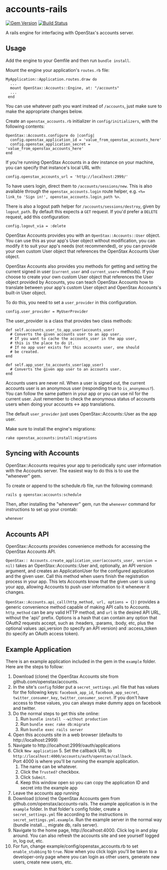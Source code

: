 accounts-rails
=============

[![Gem Version](https://badge.fury.io/rb/openstax_accounts.svg)](http://badge.fury.io/rb/openstax_accounts)
[![Build Status](https://travis-ci.org/openstax/accounts-rails.svg?branch=master)](https://travis-ci.org/openstax/accounts-rails)

A rails engine for interfacing with OpenStax's accounts server.

Usage
-----

Add the engine to your Gemfile and then run `bundle install`.  

Mount the engine your application's `routes.rb` file:

    MyApplication::Application.routes.draw do
      ...
      mount OpenStax::Accounts::Engine, at: "/accounts"
      ...
     end

You can use whatever path you want instead of `/accounts`, just make sure to make the appropriate changes below.

Create an `openstax_accounts.rb` initializer in `config/initializers`, with the following contents:

    OpenStax::Accounts.configure do |config|
      config.openstax_application_id = 'value_from_openstax_accounts_here'
      config.openstax_application_secret = 'value_from_openstax_accounts_here'
    end

If you're running OpenStax Accounts in a dev instance on your machine, you can specify that instance's local URL with:

    config.openstax_accounts_url = 'http://localhost:2999/'

To have users login, direct them to `/accounts/sessions/new`.  This is also available through the `openstax_accounts.login` route helper, e.g. `<%= link_to 'Sign in!', openstax_accounts.login_path %>`.

There is also a logout path helper for `/accounts/sessions/destroy`, given by `logout_path`.  By default this expects a `GET` request.  If you'd prefer a `DELETE` request, add this configuration:

    config.logout_via = :delete

OpenStax Accounts provides you with an `OpenStax::Accounts::User` object.  You can
use this as your app's User object without modification, you can modify it to suit
your app's needs (not recommended), or you can provide your own custom User object
that references the OpenStax Accounts User object.  

OpenStax Accounts also provides you methods for getting and setting the current 
signed in user (`current_user` and `current_user=` methods).  If you choose to create 
your own custom User object that references the User object provided by Accounts, 
you can teach OpenStax Accounts how to translate between your app's custom User 
object and OpenStax Accounts's built-in User object.

To do this, you need to set a `user_provider` in this configuration.  

    config.user_provider = MyUserProvider

The user_provider is a class that provides two class methods:

    def self.accounts_user_to_app_user(accounts_user)
      # Converts the given accounts user to an app user.
      # If you want to cache the accounts_user in the app user,
      # this is the place to do it.
      # If no app user exists for this accounts user, one should
      # be created.
    end
  
    def self.app_user_to_accounts_user(app_user)
      # Converts the given app user to an accounts user.
    end 

Accounts users are never nil.  When a user is signed out, the current accounts user 
is an anonymous user (responding true to `is_anonymous?`).  You can follow the same
pattern in your app or you can use nil for the current user.  Just remember to check
the anonymous status of accounts users when doing your accounts <-> app translations.

The default `user_provider` just uses OpenStax::Accounts::User as the app user.

Make sure to install the engine's migrations:

    rake openstax_accounts:install:migrations

Syncing with Accounts
---------------------

OpenStax::Accounts requires your app to periodically sync user information with the Accounts server. The easiest way to do this is to use the "whenever" gem.

To create or append to the schedule.rb file, run the following command:

```sh
rails g openstax:accounts:schedule
```

Then, after installing the "whenever" gem, run the `whenever` command for instructions to set up your crontab:

```sh
whenever
```

Accounts API
------------

OpenStax::Accounts provides convenience methods for accessing the OpenStax Accounts API.

`OpenStax:: Accounts.create_application_user(accounts_user, version = nil)` takes
an OpenStax::Accounts::User and, optionally, an API version argument, and creates
an ApplicationUser for the configured application and the given user. Call this method
when users finish the registration process in your app. This lets Accounts know that the given user is using your app, allowing Accounts to push user information to it whenever it changes.

`OpenStax::Accounts.api_call(http_method, url, options = {})` provides a generic
convenience method capable of making API calls to Accounts. `http_method` can be
any valid HTTP method, and `url` is the desired API URL, without the 'api/' prefix.
Options is a hash that can contain any option that OAuth2 requests accept, such
as :headers, :params, :body, etc, plus the optional values :api_version (to specify
an API version) and :access_token (to specify an OAuth access token).

Example Application
-------------------

There is an example application included in the gem in the `example` folder.
Here are the steps to follow:

1. Download (clone) the OpenStax Accounts site from github.com/openstax/accounts.  
1. In the site's `config` folder put a `secret_settings.yml` file that has values for the 
following keys: `facebook_app_id`, `facebook_app_secret`, `twitter_consumer_key`, `twitter_consumer_secret`.  If you don't have access to these values, you can always make dummy apps on facebook and twitter.
2. Do the normal steps to get this site online:
    1. Run `bundle install --without production`
    2. Run `bundle exec rake db:migrate`
    3. Run `bundle exec rails server`
2. Open this accounts site in a web browser (defaults to http://localhost:2999)
3. Navigate to http://localhost:2999/oauth/applications
4. Click `New application`
    5. Set the callback URL to `http://localhost:4000/accounts/auth/openstax/callback`.  
Port 4000 is where you'll be running the example application.
    1. The name can be whatever.
    2. Click the `Trusted?` checkbox.
    3. Click `Submit`.
    4. Keep this window open so you can copy the application ID and secret into the example app
5. Leave the accounts app running
6. Download (clone) the OpenStax Accounts gem from github.com/openstax/accounts-rails. 
The example application is in the `example` folder.
In that folder's config folder, create a `secret_settings.yml` file according to the
instructions in `secret_settings.yml.example`. Run the example server in the normal way (bundle install..., migrate db, rails server).
7. Navigate to the home page, http://localhost:4000.  Click log in and play around.  You can also refresh the accounts site and see yourself logged in, log out, etc.
8. For fun, change example/config/openstax_accounts.rb to set `enable_stubbing` to `true`.  Now when you click login you'll be taken to a developer-only page where you can login as other users, generate new users, create new users, etc.